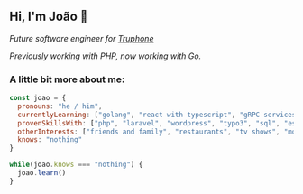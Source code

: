 ## Hi, I'm João :wave:

*Future software engineer for [Truphone](https://www.truphone.com/)*

*Previously working with PHP, now working with Go.*

### A little bit more about me:
```javascript
const joao = {
  pronouns: "he / him",
  currentlyLearning: ["golang", "react with typescript", "gRPC services",],
  provenSkillsWith: ["php", "laravel", "wordpress", "typo3", "sql", "es6", "css", "rest",],
  otherInterests: ["friends and family", "restaurants", "tv shows", "movies", "music"],
  knows: "nothing"
}

while(joao.knows === "nothing") {
  joao.learn()
}
```

